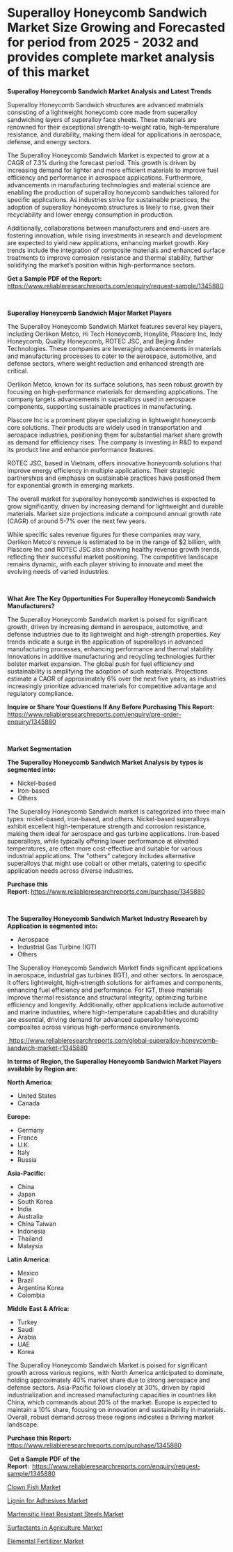 <p><h1>Superalloy Honeycomb Sandwich Market Size Growing and Forecasted for period from 2025 - 2032 and provides complete market analysis of this market</h1></p><p><strong>Superalloy Honeycomb Sandwich Market Analysis and Latest Trends</strong></p>
<p><p>Superalloy Honeycomb Sandwich structures are advanced materials consisting of a lightweight honeycomb core made from superalloy sandwiching layers of superalloy face sheets. These materials are renowned for their exceptional strength-to-weight ratio, high-temperature resistance, and durability, making them ideal for applications in aerospace, defense, and energy sectors.</p><p>The Superalloy Honeycomb Sandwich Market is expected to grow at a CAGR of 7.3% during the forecast period. This growth is driven by increasing demand for lighter and more efficient materials to improve fuel efficiency and performance in aerospace applications. Furthermore, advancements in manufacturing technologies and material science are enabling the production of superalloy honeycomb sandwiches tailored for specific applications. As industries strive for sustainable practices, the adoption of superalloy honeycomb structures is likely to rise, given their recyclability and lower energy consumption in production.</p><p>Additionally, collaborations between manufacturers and end-users are fostering innovation, while rising investments in research and development are expected to yield new applications, enhancing market growth. Key trends include the integration of composite materials and enhanced surface treatments to improve corrosion resistance and thermal stability, further solidifying the market’s position within high-performance sectors.</p></p>
<p><strong>Get a Sample PDF of the Report:&nbsp;</strong> <a href="https://www.reliableresearchreports.com/enquiry/request-sample/1345880?utm_campaign=11&utm_medium=2&utm_source=Github&utm_content=ia&utm_term=02022025&utm_id=superalloy-honeycomb-sandwich">https://www.reliableresearchreports.com/enquiry/request-sample/1345880</a></p>
<p>&nbsp;</p>
<p><strong>Superalloy Honeycomb Sandwich Major Market Players</strong></p>
<p><p>The Superalloy Honeycomb Sandwich Market features several key players, including Oerlikon Metco, Hi Tech Honeycomb, Honylite, Plascore Inc, Indy Honeycomb, Quality Honeycomb, ROTEC JSC, and Beijing Ander Technologies. These companies are leveraging advancements in materials and manufacturing processes to cater to the aerospace, automotive, and defense sectors, where weight reduction and enhanced strength are critical.</p><p>Oerlikon Metco, known for its surface solutions, has seen robust growth by focusing on high-performance materials for demanding applications. The company targets advancements in superalloys used in aerospace components, supporting sustainable practices in manufacturing. </p><p>Plascore Inc is a prominent player specializing in lightweight honeycomb core solutions. Their products are widely used in transportation and aerospace industries, positioning them for substantial market share growth as demand for efficiency rises. The company is investing in R&D to expand its product line and enhance performance features.</p><p>ROTEC JSC, based in Vietnam, offers innovative honeycomb solutions that improve energy efficiency in multiple applications. Their strategic partnerships and emphasis on sustainable practices have positioned them for exponential growth in emerging markets.</p><p>The overall market for superalloy honeycomb sandwiches is expected to grow significantly, driven by increasing demand for lightweight and durable materials. Market size projections indicate a compound annual growth rate (CAGR) of around 5-7% over the next few years.</p><p>While specific sales revenue figures for these companies may vary, Oerlikon Metco's revenue is estimated to be in the range of $2 billion, with Plascore Inc and ROTEC JSC also showing healthy revenue growth trends, reflecting their successful market positioning. The competitive landscape remains dynamic, with each player striving to innovate and meet the evolving needs of varied industries.</p></p>
<p>&nbsp;</p>
<p><strong>What Are The Key Opportunities For Superalloy Honeycomb Sandwich Manufacturers?</strong></p>
<p><p>The Superalloy Honeycomb Sandwich market is poised for significant growth, driven by increasing demand in aerospace, automotive, and defense industries due to its lightweight and high-strength properties. Key trends indicate a surge in the application of superalloys in advanced manufacturing processes, enhancing performance and thermal stability. Innovations in additive manufacturing and recycling technologies further bolster market expansion. The global push for fuel efficiency and sustainability is amplifying the adoption of such materials. Projections estimate a CAGR of approximately 6% over the next five years, as industries increasingly prioritize advanced materials for competitive advantage and regulatory compliance.</p></p>
<p><strong>Inquire or Share Your Questions If Any Before Purchasing This Report:</strong> <a href="https://www.reliableresearchreports.com/enquiry/pre-order-enquiry/1345880?utm_campaign=11&utm_medium=2&utm_source=Github&utm_content=ia&utm_term=02022025&utm_id=superalloy-honeycomb-sandwich">https://www.reliableresearchreports.com/enquiry/pre-order-enquiry/1345880</a></p>
<p>&nbsp;</p>
<p><strong>Market Segmentation</strong></p>
<p><strong>The Superalloy Honeycomb Sandwich Market Analysis by types is segmented into:</strong></p>
<p><ul><li>Nickel-based</li><li>Iron-based</li><li>Others</li></ul></p>
<p><p>The Superalloy Honeycomb Sandwich market is categorized into three main types: nickel-based, iron-based, and others. Nickel-based superalloys exhibit excellent high-temperature strength and corrosion resistance, making them ideal for aerospace and gas turbine applications. Iron-based superalloys, while typically offering lower performance at elevated temperatures, are often more cost-effective and suitable for various industrial applications. The "others" category includes alternative superalloys that might use cobalt or other metals, catering to specific application needs across diverse industries.</p></p>
<p><strong>Purchase this Report:&nbsp;</strong><a href="https://www.reliableresearchreports.com/purchase/1345880?utm_campaign=11&utm_medium=2&utm_source=Github&utm_content=ia&utm_term=02022025&utm_id=superalloy-honeycomb-sandwich">https://www.reliableresearchreports.com/purchase/1345880</a></p>
<p>&nbsp;</p>
<p><strong>The Superalloy Honeycomb Sandwich Market Industry Research by Application is segmented into:</strong></p>
<p><ul><li>Aerospace</li><li>Industrial Gas Turbine (IGT)</li><li>Others</li></ul></p>
<p><p>The Superalloy Honeycomb Sandwich Market finds significant applications in aerospace, industrial gas turbines (IGT), and other sectors. In aerospace, it offers lightweight, high-strength solutions for airframes and components, enhancing fuel efficiency and performance. For IGT, these materials improve thermal resistance and structural integrity, optimizing turbine efficiency and longevity. Additionally, other applications include automotive and marine industries, where high-temperature capabilities and durability are essential, driving demand for advanced superalloy honeycomb composites across various high-performance environments.</p></p>
<p><a href="https://www.reliableresearchreports.com/global-superalloy-honeycomb-sandwich-market-r1345880?utm_campaign=11&utm_medium=2&utm_source=Github&utm_content=ia&utm_term=02022025&utm_id=superalloy-honeycomb-sandwich">&nbsp;https://www.reliableresearchreports.com/global-superalloy-honeycomb-sandwich-market-r1345880</a></p>
<p><strong>In terms of Region, the Superalloy Honeycomb Sandwich Market Players available by Region are:</strong></p>
<p>
    <p> <strong> North America: </strong>
        <ul>
            <li>United States</li>
            <li>Canada</li>
        </ul>
        </p> 
    <p> <strong> Europe: </strong>
        <ul>
            <li>Germany</li>
            <li>France</li>
            <li>U.K.</li>
            <li>Italy</li>
            <li>Russia</li>
        </ul>
        </p> 
    <p> <strong> Asia-Pacific: </strong>
        <ul>
            <li>China</li>
            <li>Japan</li>
            <li>South Korea</li>
            <li>India</li>
            <li>Australia</li>
            <li>China Taiwan</li>
            <li>Indonesia</li>
            <li>Thailand</li>
            <li>Malaysia</li>
        </ul>
        </p> 
    <p> <strong> Latin America: </strong>
        <ul>
            <li>Mexico</li>
            <li>Brazil</li>
            <li>Argentina Korea</li>
            <li>Colombia</li>
        </ul>
        </p> 
    <p> <strong> Middle East & Africa: </strong>
        <ul>
            <li>Turkey</li>
            <li>Saudi</li>
            <li>Arabia</li>
            <li>UAE</li>
            <li>Korea</li>
        </ul>
    </p>
    </p>
<p><p>The Superalloy Honeycomb Sandwich Market is poised for significant growth across various regions, with North America anticipated to dominate, holding approximately 40% market share due to strong aerospace and defense sectors. Asia-Pacific follows closely at 30%, driven by rapid industrialization and increased manufacturing capacities in countries like China, which commands about 20% of the market. Europe is expected to maintain a 10% share, focusing on innovation and sustainability in materials. Overall, robust demand across these regions indicates a thriving market landscape.</p></p>
<p><strong>Purchase this Report: </strong><a href="https://www.reliableresearchreports.com/purchase/1345880?utm_campaign=11&utm_medium=2&utm_source=Github&utm_content=ia&utm_term=02022025&utm_id=superalloy-honeycomb-sandwich">https://www.reliableresearchreports.com/purchase/1345880</a></p>
<p>&nbsp;<strong>Get a Sample PDF of the Report:&nbsp;&nbsp;</strong><a href="https://www.reliableresearchreports.com/enquiry/request-sample/1345880?utm_campaign=11&utm_medium=2&utm_source=Github&utm_content=ia&utm_term=02022025&utm_id=superalloy-honeycomb-sandwich">https://www.reliableresearchreports.com/enquiry/request-sample/1345880</a></p>
<p><strong></strong></p>
<p><p><a href="https://www.linkedin.com/pulse/clown-fish-market-analysis-sizetrends-size-forecast-increasing-biuqc?utm_campaign=11&utm_medium=2&utm_source=Github&utm_content=ia&utm_term=02022025&utm_id=superalloy-honeycomb-sandwich">Clown Fish Market</a></p><p><a href="https://github.com/schwminh2001101/Market-Research-Report-List-1/blob/main/lignin-for-adhesives-market.md?utm_campaign=11&utm_medium=2&utm_source=Github&utm_content=ia&utm_term=02022025&utm_id=superalloy-honeycomb-sandwich">Lignin for Adhesives Market</a></p><p><a href="https://github.com/triattwood9919/Market-Research-Report-List-1/blob/main/martensitic-heat-resistant-steels-market.md?utm_campaign=11&utm_medium=2&utm_source=Github&utm_content=ia&utm_term=02022025&utm_id=superalloy-honeycomb-sandwich">Martensitic Heat Resistant Steels Market</a></p><p><a href="https://www.linkedin.com/pulse/surfactants-agriculture-market-size-2025-2032-cagr-113-focus-ra8sc?utm_campaign=11&utm_medium=2&utm_source=Github&utm_content=ia&utm_term=02022025&utm_id=superalloy-honeycomb-sandwich">Surfactants in Agriculture Market</a></p><p><a href="https://www.linkedin.com/pulse/revenue-growth-elemental-fertilizer-market-9-cagr-from-2025-roy4c?utm_campaign=11&utm_medium=2&utm_source=Github&utm_content=ia&utm_term=02022025&utm_id=superalloy-honeycomb-sandwich">Elemental Fertilizer Market</a></p></p>